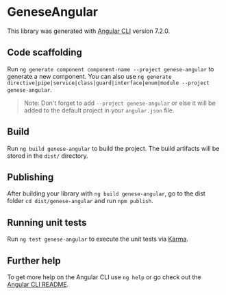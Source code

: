 # GeneseAngular

This library was generated with [Angular CLI](https://github.com/angular/angular-cli) version 7.2.0.

## Code scaffolding

Run `ng generate component component-name --project genese-angular` to generate a new component. You can also use `ng generate directive|pipe|service|class|guard|interface|enum|module --project genese-angular`.
> Note: Don't forget to add `--project genese-angular` or else it will be added to the default project in your `angular.json` file. 

## Build

Run `ng build genese-angular` to build the project. The build artifacts will be stored in the `dist/` directory.

## Publishing

After building your library with `ng build genese-angular`, go to the dist folder `cd dist/genese-angular` and run `npm publish`.

## Running unit tests

Run `ng test genese-angular` to execute the unit tests via [Karma](https://karma-runner.github.io).

## Further help

To get more help on the Angular CLI use `ng help` or go check out the [Angular CLI README](https://github.com/angular/angular-cli/blob/master/README.md).
